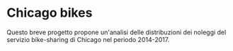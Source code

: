 # Chicago bikes
Questo breve progetto propone un'analisi delle distribuzioni dei noleggi del servizio bike-sharing di Chicago nel periodo 2014-2017.
